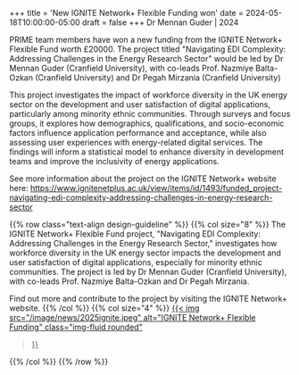 +++
title = 'New IGNITE Network+ Flexible Funding won'
date = 2024-05-18T10:00:00-05:00
draft = false
+++
Dr Mennan Guder | 2024


PRIME team members have won a new funding from the IGNITE Network+ Flexible Fund worth £20000. The project titled "Navigating EDI Complexity: Addressing Challenges in the Energy Research Sector" would be led by Dr Mennan Guder (Cranfield University), with co-leads Prof. Nazmiye Balta-Ozkan (Cranfield University) and Dr Pegah Mirzania (Cranfield University)
 
This project investigates the impact of workforce diversity in the UK energy sector on the development and user satisfaction of digital applications, particularly among minority ethnic communities. Through surveys and focus groups, it explores how demographics, qualifications, and socio-economic factors influence application performance and acceptance, while also assessing user experiences with energy-related digital services. The findings will inform a statistical model to enhance diversity in development teams and improve the inclusivity of energy applications.

See more information about the project on the IGNITE Network+ website here: https://www.ignitenetplus.ac.uk/view/items/id/1493/funded_project-navigating-edi-complexity-addressing-challenges-in-energy-research-sector

{{% row class="text-align design-guideline" %}}
{{% col size="8" %}}
The IGNITE Network+ Flexible Fund project, "Navigating EDI Complexity: Addressing Challenges in the Energy Research Sector," investigates how workforce diversity in the UK energy sector impacts the development and user satisfaction of digital applications, especially for minority ethnic communities. The project is led by Dr Mennan Guder (Cranfield University), with co-leads Prof. Nazmiye Balta-Ozkan and Dr Pegah Mirzania.

Find out more and contribute to the project by visiting the IGNITE Network+ website.
{{% /col %}}
{{% col size="4" %}}
<a href="https://www.ignitenetplus.ac.uk/view/items/id/1493/funded_project-navigating-edi-complexity-addressing-challenges-in-energy-research-sector" target="_blank">
{{< img
src="/image/news/2025ignite.jpeg"
alt="IGNITE Network+ Flexible Funding"
class="img-fluid rounded"
>}}
</a>
{{% /col %}}
{{% /row %}}



